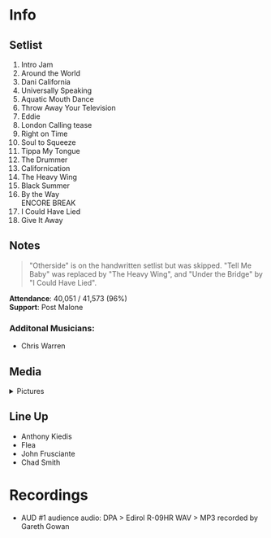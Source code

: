 # Info

## Setlist

1. Intro Jam
2. Around the World
3. Dani California
4. Universally Speaking
5. Aquatic Mouth Dance
6. Throw Away Your Television
7. Eddie
8. London Calling tease
9. Right on Time
10. Soul to Squeeze
11. Tippa My Tongue
12. The Drummer
13. Californication
14. The Heavy Wing
15. Black Summer
16. By the Way
<br> ENCORE BREAK
17. I Could Have Lied
18. Give It Away

## Notes

> "Otherside" is on the handwritten setlist but was skipped. "Tell Me Baby" was replaced by "The Heavy Wing", and "Under the Bridge" by "I Could Have Lied".

**Attendance**: 40,051 / 41,573 (96%)
<br>
**Support**: Post Malone

### Additonal Musicians:
* Chris Warren

## Media 

<details>
  <summary>Pictures</summary>
  <img alt="Setlist" title="Setlist" src="20230121.jpg" height="200" />
</details>

## Line Up

* Anthony Kiedis
* Flea
* John Frusciante
* Chad Smith

# Recordings

* AUD #1 audience audio: DPA > Edirol R-09HR WAV > MP3 recorded by Gareth Gowan